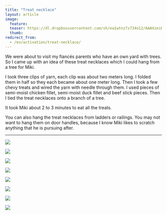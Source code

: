 ```yaml
---
title: "Treat necklace"
layout: article
image:
  feature:
  teaser: https://dl.dropboxusercontent.com/sh/ea1wtnz7z734o12/AAAXzeiRFfnPq3IiZVOFTSdya/aktivointi/herkkuhelmet/DSC41292-245px.jpg
  thumb:
redirect_from:
  - /en/activation/treat-necklace/
---
```


We were about to visit my fiancés parents who have an own yard with trees. So I came up with an idea of these treat necklaces which I could hang from a tree for Miki.

I took three clips of yarn, each clip was about two meters long. I folded them in half so they each became about one meter long. Then I took a few chevy treats and wired the yarn with needle through them. I used pieces of semi-moist chicken fillet, semi-moist duck fillet and beef stick pieces. Then I tied the treat necklaces onto a branch of a tree.

It took Miki about 2 to 3 minutes to eat all the treats.

You can also hang the treat necklaces from ladders or railings. You may not want to hang them on door handles, because I know Miki likes to scratch anything that he is pursuing after.

---

[![](https://dl.dropboxusercontent.com/sh/ea1wtnz7z734o12/AAD3So36bXzcdk21L1EBe8uBa/aktivointi/herkkuhelmet/DSC41330-800px.jpg)](https://dl.dropboxusercontent.com/sh/ea1wtnz7z734o12/AACVH7IhQS5cwm37FPqtT10ka/aktivointi/herkkuhelmet/DSC41330.jpg)

[![](https://dl.dropboxusercontent.com/sh/ea1wtnz7z734o12/AAC7pWkGydHf7NOiPes8yYBca/aktivointi/herkkuhelmet/DSC41337-800px.jpg)](https://dl.dropboxusercontent.com/sh/ea1wtnz7z734o12/AAB7ysDt4FaPIXxhoUoVNDFRa/aktivointi/herkkuhelmet/DSC41337.jpg)

[![](https://dl.dropboxusercontent.com/sh/ea1wtnz7z734o12/AAC30tjtV1sc92vKwwLH5bM4a/aktivointi/herkkuhelmet/DSC41307-800px.jpg)](https://dl.dropboxusercontent.com/sh/ea1wtnz7z734o12/AAD1odUjP-sFP_kNwlXAGWi7a/aktivointi/herkkuhelmet/DSC41307.jpg)

[![](https://dl.dropboxusercontent.com/sh/ea1wtnz7z734o12/AACb-KiJBhXN2xRTdAh0ArxPa/aktivointi/herkkuhelmet/DSC41304-800px.jpg)](https://dl.dropboxusercontent.com/sh/ea1wtnz7z734o12/AACMqnnZE0EMKTwnADAlxlvMa/aktivointi/herkkuhelmet/DSC41304.jpg)

[![](https://dl.dropboxusercontent.com/sh/ea1wtnz7z734o12/AAARVsdgoA2qDDR_xUsL4Z28a/aktivointi/herkkuhelmet/DSC41300-800px.jpg)](https://dl.dropboxusercontent.com/sh/ea1wtnz7z734o12/AAC5MC0s8LjtLbhgzWOwuZYZa/aktivointi/herkkuhelmet/DSC41300.jpg)

[![](https://dl.dropboxusercontent.com/sh/ea1wtnz7z734o12/AABBb4dQ35kR_5PF3FbejD9Ua/aktivointi/herkkuhelmet/DSC41328-800px.jpg)](https://dl.dropboxusercontent.com/sh/ea1wtnz7z734o12/AACXv1ji3hg9F2yeU07petIYa/aktivointi/herkkuhelmet/DSC41328.jpg)

[![](https://dl.dropboxusercontent.com/sh/ea1wtnz7z734o12/AABqBmdySP0mm10CB-DHsXkua/aktivointi/herkkuhelmet/DSC41292-800px.jpg)](https://dl.dropboxusercontent.com/sh/ea1wtnz7z734o12/AABohBSgqLBt_QSw5OrNUFIYa/aktivointi/herkkuhelmet/DSC41292.jpg)

[![](https://dl.dropboxusercontent.com/sh/ea1wtnz7z734o12/AABv4K41qWdd2NxEcVymIj55a/aktivointi/herkkuhelmet/DSC41280-800px.jpg)](https://dl.dropboxusercontent.com/sh/ea1wtnz7z734o12/AAAz6nSa3dAnq4Pam7CJR-QKa/aktivointi/herkkuhelmet/DSC41280.jpg)
